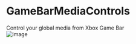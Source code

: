 # GameBarMediaControls
Control your global media from Xbox Game Bar <br>
![image](https://github.com/LordEliasTM/GameBarMediaControls/assets/55048695/3b252c7a-84b2-4642-b9a0-f1bbde43eecc)
